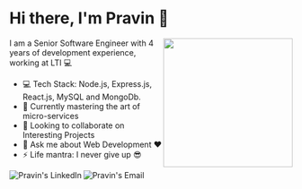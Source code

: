 # Hi there, I'm Pravin 👋
<img align='right' src="https://media.giphy.com/media/3o7qE1YN7aBOFPRw8E/giphy.gif" width="230">

I am a Senior Software Engineer with 4 years of development experience, working at LTI :computer:<br>

- :computer: Tech Stack:  Node.js, Express.js,  React.js, MySQL and MongoDb.
- 🌱 Currently mastering the art of micro-services
- 👯 Looking to collaborate on Interesting Projects
- 💬 Ask me about Web Development :heart:
- ⚡ Life mantra: I never give up :sunglasses:

<a href="https://www.linkedin.com/in/pravin--sharma/" target="_blank">
  <img align="left" alt="Pravin's LinkedIn" src="https://img.icons8.com/fluent/48/000000/linkedin.png" target='_blank'/>
</a>

<a href="mailto:pravinsharma9610@gmail.com" target="_blank">
  <img align="left" alt="Pravin's Email" src="https://img.icons8.com/fluent/48/000000/gmail--v1.png"/>
</a>

